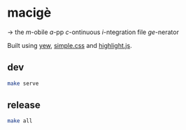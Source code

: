 # macigè
→ the _m_-obile _a_-pp _c_-ontinuous _i_-ntegration file _ge_-nerator

Built using [yew](https://yew.rs "yew-rs"), [simple.css](https://simplecss.org/ "simple-css") and [highlight.js](https://highlightjs.org "highlight-js").

## dev

```bash
make serve
```

## release

```bash
make all
```
